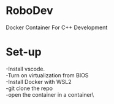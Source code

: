 # RoboDev
Docker Container For C++ Development

# Set-up
-Install vscode.\
-Turn on virtualization from BIOS\
-Install Docker with WSL2\
-git clone the repo\
-open the container in a container\
